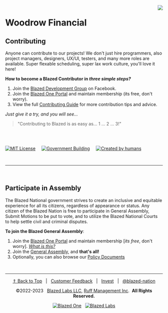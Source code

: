 
<img align="right" src="https://blazed.sirv.com/blazed.city/places/place6.jpg?w=200&h=200" />


# Woodrow Financial

## Contributing
Anyone can contribute to our projects! We don't just hire programmers, also project managers, designers, UX/UI, testers, and many more roles are available. Super flexable scheduling, super lax work culture, you'll love it here!

**How to become a Blazed Contributor in *three simple steps?***
1. Join the [Blazed Development Group](https://www.facebook.com/groups/blzdev) on Facebook.
2. Join the [Blazed One Portal](https://blz.one/) and maintain membership (its free, don't worry).
3. View the full [Contributing Guide](https://github.com/blazed-labs/blazed-labs/blob/main/law/CONTRIBUTING.md) for more contribution tips and advice.

*Just give it a try, and you will see...*

> "Contributing to Blazed is as easy as... 1 ... 2 ... 3!"

<br /> <br />

[![MIT License](https://img.shields.io/github/license/blazed-labs/blazed-labs?style=for-the-badge "MIT License")](https://res.cloudinary.com/blazed-space/raw/upload/v1637201502/txt/license.txt) &nbsp;&nbsp;&nbsp; [![Government Building](https://img.shields.io/badge/government-red?style=for-the-badge "Visit this Place")](https://www.blazed.place/view?id=blz-gov) &nbsp;&nbsp;&nbsp; [![Created by humans](https://img.shields.io/badge/Made%20By-humans-green?style=for-the-badge "Created by humans")](https://res.cloudinary.com/blazed-space/raw/upload/v1637200777/txt/humans.txt)

<br />

---

<br />

## Participate in Assembly
The Blazed National government strives to create an inclusive and equitable experience for all its citizens, regardless of appearance or status. Any citizen of the Blazed Nation is free to participate in General Assembly, Submit Motions to be put to vote, and to utilize the Blazed National Courts to help settle civil and criminal disputes. 

**To join the Blazed General Assembly**:
1. Join the [Blazed One Portal](https://blz.one/) and maintain membership [*its free*, don't worry]. *[What is this?](https://github.com/Blazed-Nation/blz-gov/wiki/Citizenship)*
2. Join the [General Assembly](https://www.facebook.com/groups/blazedforum/), and **that's all!**
3. Optionally, you can also browse our [Policy Documents](policy/README.md)

<br />

---


<footer align="center">

  [&#x21d1; Back to Top](#blazed-government) &nbsp;&nbsp;|&nbsp;&nbsp; [Customer Feedback](https://forms.gle/f9F4SRyfpKdAHJ1R6) &nbsp;&nbsp;|&nbsp;&nbsp; [Invest](https://opencollective.com/blazed-nation) &nbsp;&nbsp;|&nbsp;&nbsp; [@blazed-nation](https://github.com/blazed-nation/)

  &copy;2022-2023 &nbsp; [Blazed Labs LLC](https://blazed.company/), [Ruff Management Inc](https://ruff-manage.com/).&nbsp;&nbsp;**All Rights Reserved.**

  [![Blazed One](https://img.shields.io/badge/Blazed-One-blue?style=for-the-badge&logo=data:image/webp;base64,UklGRgwBAABXRUJQVlA4WAoAAAAQAAAAEwAAEwAAQUxQSJsAAAABgFvb1rLo+3Eyd0lZtOESaeadEHkBELEog5zMfVwbcPc78v3vm+kgIiaA/aPS6nA4XVaJ5hgcHRye9nQ0VgPwXmaCFQBPQZESgOeISP4TeE2KFD6B94yAtg8AXTWt8PDrNkXy74A79hD0fci2lXKVR7mLmExgH8ShnaPogPpZ5Vg3JMxNvwwj2tj4i+Xm58RxlnEls49olHh/CABWUDggSgAAADADAJ0BKhQAFAA+bSyRRaQioZgEAEAGxLOAX7UGAIdtN3AA/vPA0UtZSPblfop///kEdls9BxW6nkyImweTORm+zO2yEn0/AgAA "Blazed One")](https://blz.one/) &nbsp; [![Blazed Labs](https://img.shields.io/badge/Blazed-Labs-red?style=for-the-badge&logo=data:image/webp;base64,UklGRgwBAABXRUJQVlA4WAoAAAAQAAAAEwAAEwAAQUxQSJsAAAABgFvb1rLo+3Eyd0lZtOESaeadEHkBELEog5zMfVwbcPc78v3vm+kgIiaA/aPS6nA4XVaJ5hgcHRye9nQ0VgPwXmaCFQBPQZESgOeISP4TeE2KFD6B94yAtg8AXTWt8PDrNkXy74A79hD0fci2lXKVR7mLmExgH8ShnaPogPpZ5Vg3JMxNvwwj2tj4i+Xm58RxlnEls49olHh/CABWUDggSgAAADADAJ0BKhQAFAA+bSyRRaQioZgEAEAGxLOAX7UGAIdtN3AA/vPA0UtZSPblfop///kEdls9BxW6nkyImweTORm+zO2yEn0/AgAA "Blazed Labs")](https://blazed.company/)

</footer>
